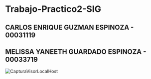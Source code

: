 # Trabajo-Practico2-SIG

## CARLOS ENRIQUE GUZMAN ESPINOZA - 00031119
## MELISSA YANEETH GUARDADO ESPINOZA - 00033719

![CapturaVisorLocalHost](https://github.com/Meliguardado01/Trabajo-Practico2-SIG/assets/54406833/79dde29c-5dcd-4f88-864a-8656899afdf5)




